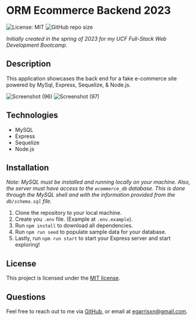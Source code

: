 # ORM Ecommerce Backend 2023

![License: MIT](https://img.shields.io/badge/License-MIT-yellow.svg)  ![GitHub repo size](https://img.shields.io/github/repo-size/egarrisxn/orm-ecommerce-backend-2023)

_Initially created in the spring of 2023 for my UCF Full-Stack Web Development Bootcamp._

## Description

This application showcases the back end for a fake e-commerce site powered by MySql, Express, Sequelize, & Node.js.

![Screenshot (96)](https://github.com/EGARRISXN/orm-ecommerce-backend/assets/126130230/1a499d9e-2eba-45a5-9869-f67d90debe78)
![Screenshot (97)](https://github.com/EGARRISXN/orm-ecommerce-backend/assets/126130230/df4a3d82-4b72-4ceb-a9a4-5e59976b0098)

## Technologies

- MySQL
- Express
- Sequelize
- Node.js

## Installation

_Note: MySQL must be installed and running locally on your machine. Also, the server must have access to the `ecommerce_db` database. This is done through the MySQL shell and with the information provided from the `db/schema.sql` file._

1. Clone the repository to your local machine.
2. Create you `.env` file. (Example at `.env.example`).
3. Run `npm install` to download all dependencies.
4. Run `npm run seed` to populate sample data for your database.
5. Lastly, run `npm run start` to start your Express server and start exploring!

## License

This project is licensed under the [MIT license](https://opensource.org/licenses/MIT).

## Questions

Feel free to reach out to me via [GitHub](https://github.com/EGARRISXN), or email at egarrisxn@gmail.com.

